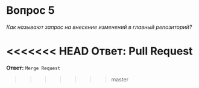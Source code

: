 # Вопрос 5

*Как называют запрос на внесение изменений в главный репозиторий?*

<<<<<<< HEAD
**Ответ:** Pull Request
=======
**Ответ:** `Merge Request`
>>>>>>> master
